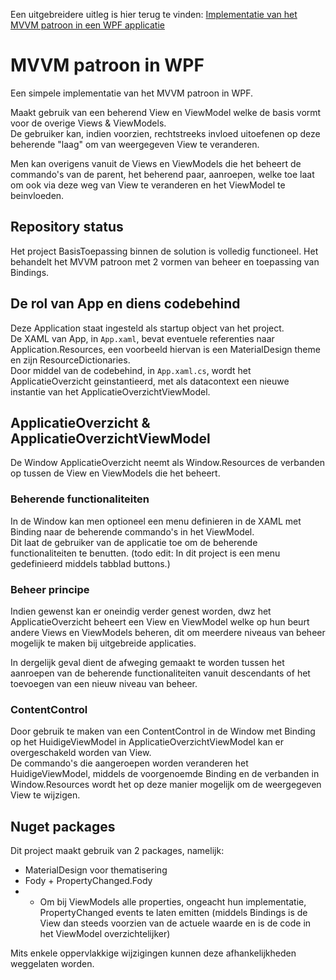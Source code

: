 Een uitgebreidere uitleg is hier terug te vinden: [Implementatie van het MVVM patroon in een WPF applicatie](https://www.benjaminvr.net/2022/01/implementatie-van-het-mvvm-patroon-in.html)

# MVVM patroon in WPF
Een simpele implementatie van het MVVM patroon in WPF. 

Maakt gebruik van een beherend View en ViewModel welke de basis vormt voor de overige Views & ViewModels. <br/>
De gebruiker kan, indien voorzien, rechtstreeks invloed uitoefenen op deze beherende "laag" om van weergegeven View te veranderen. 

Men kan overigens vanuit de Views en ViewModels die het beheert de commando's van de parent, het beherend paar, aanroepen, welke toe laat om ook via deze weg van View te veranderen en het ViewModel te beinvloeden.


## Repository status
Het project BasisToepassing binnen de solution is volledig functioneel. Het behandelt het MVVM patroon met 2 vormen van beheer en toepassing van Bindings.


## De rol van App en diens codebehind
Deze Application staat ingesteld als startup object van het project.<br/>
De XAML van App, in `App.xaml`, bevat eventuele referenties naar Application.Resources, een voorbeeld hiervan is een MaterialDesign theme en zijn ResourceDictionaries.<br/>
Door middel van de codebehind, in `App.xaml.cs`, wordt het ApplicatieOverzicht geinstantieerd, met als datacontext een nieuwe instantie van het ApplicatieOverzichtViewModel.


## ApplicatieOverzicht & ApplicatieOverzichtViewModel
De Window ApplicatieOverzicht neemt als Window.Resources de verbanden op tussen de View en ViewModels die het beheert.

### Beherende functionaliteiten
In de Window kan men optioneel een menu definieren in de XAML met Binding naar de beherende commando's in het ViewModel.<br/>
Dit laat de gebruiker van de applicatie toe om de beherende functionaliteiten te benutten. (todo edit: In dit project is een menu gedefinieerd middels tabblad buttons.)


### Beheer principe
Indien gewenst kan er oneindig verder genest worden, dwz het ApplicatieOverzicht beheert een View en ViewModel welke op hun beurt andere Views en ViewModels beheren, dit om meerdere niveaus van beheer mogelijk te maken bij uitgebreide applicaties.

In dergelijk geval dient de afweging gemaakt te worden tussen het aanroepen van de beherende functionaliteiten vanuit descendants of het toevoegen van een nieuw niveau van beheer.


### ContentControl
Door gebruik te maken van een ContentControl in de Window met Binding op het HuidigeViewModel in ApplicatieOverzichtViewModel kan er overgeschakeld worden van View.<br/>
De commando's die aangeroepen worden veranderen het HuidigeViewModel, middels de voorgenoemde Binding en de verbanden in Window.Resources wordt het op deze manier mogelijk om de weergegeven View te wijzigen.


## Nuget packages
Dit project maakt gebruik van 2 packages, namelijk:

- MaterialDesign voor thematisering
- Fody + PropertyChanged.Fody 
- - Om bij ViewModels alle properties, ongeacht hun implementatie, PropertyChanged events te laten emitten (middels Bindings is de View dan steeds voorzien van de actuele waarde en is de code in het ViewModel overzichtelijker)

Mits enkele oppervlakkige wijzigingen kunnen deze afhankelijkheden weggelaten worden.
